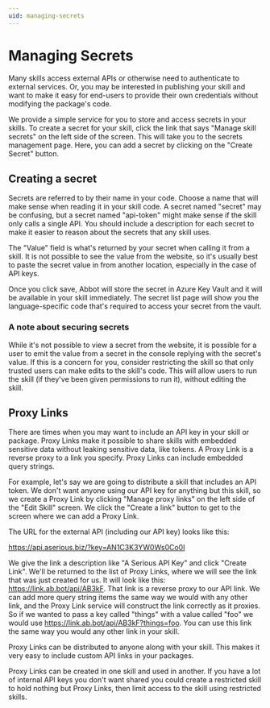 ```yaml
---
uid: managing-secrets
---
```


# Managing Secrets
Many skills access external APIs or otherwise need to authenticate to external services. Or, you may be interested in publishing your skill and want to make it easy for end-users to provide their own credentials without modifying the package's code. 

We provide a simple service for you to store and access secrets in your skills. To create a secret for your skill, click the link that says "Manage skill secrets" on the left side of the screen. This will take you to the secrets management page. Here, you can add a secret by clicking on the "Create Secret" button.

## Creating a secret
Secrets are referred to by their name in your code. Choose a name that will make sense when reading it in your skill code. A secret named "secret" may be confusing, but a secret named "api-token" might make sense if the skill only calls a single API. You should include a description for each secret to make it easier to reason about the secrets that any skill uses.

The "Value" field is what's returned by your secret when calling it from a skill. It is not possible to see the value from the website, so it's usually best to paste the secret value in from another location, especially in the case of API keys.

Once you click save, Abbot will store the secret in Azure Key Vault and it will be available in your skill immediately. The secret list page will show you the language-specific code that's required to access your secret from the vault. 

### A note about securing secrets
While it's not possible to view a secret from the website, it is possible for a user to emit the value from a secret in the console replying with the secret's value. If this is a concern for you, consider restricting the skill so that only trusted users can make edits to the skill's code. This will allow users to run the skill (if they've been given permissions to run it), without editing the skill. 

## Proxy Links
There are times when you may want to include an API key in your skill or package. Proxy Links make it possible to share skills with embedded sensitive data without leaking sensitive data, like tokens. A Proxy Link is a reverse proxy to a link you specify. Proxy Links can include embedded query strings. 

For example, let's say we are going to distribute a skill that includes an API token. We don't want anyone using our API key for anything but this skill, so we create a Proxy Link by clicking "Manage proxy links" on the left side of the "Edit Skill" screen. We click the "Create a link" button to get to the screen where we can add a Proxy Link. 

The URL for the external API (including our API key) looks like this: 

https://api.aserious.biz/?key=AN1C3K3YW0Ws0Co0l

We give the link a description like "A Serious API Key" and click "Create Link". We'll be returned to the list of Proxy Links, where we will see the link that was just created for us. It will look like this: https://link.ab.bot/api/AB3kF. That link is a reverse proxy to our API link. We can add more query string items the same way we would with any other link, and the Proxy Link service will construct the link correctly as it proxies. So if we wanted to pass a key called "things" with a value called "foo" we would use https://link.ab.bot/api/AB3kF?things=foo. You can use this link the same way you would any other link in your skill. 

Proxy Links can be distributed to anyone along with your skill. This makes it very easy to include custom API links in your packages.

Proxy Links can be created in one skill and used in another. If you have a lot of internal API keys you don't want shared you could create a restricted skill to hold nothing but Proxy Links, then limit access to the skill using restricted skills. 
